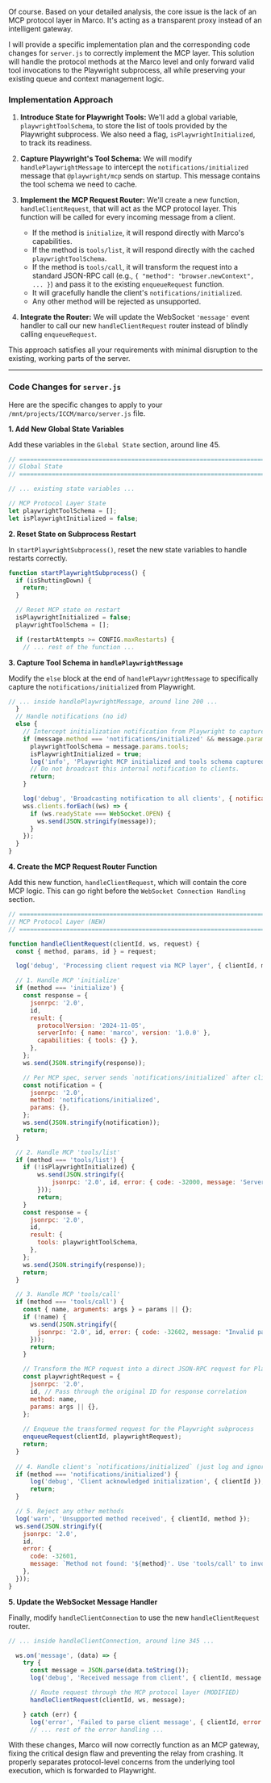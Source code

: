 Of course. Based on your detailed analysis, the core issue is the lack of an MCP protocol layer in Marco. It's acting as a transparent proxy instead of an intelligent gateway.

I will provide a specific implementation plan and the corresponding code changes for `server.js` to correctly implement the MCP layer. This solution will handle the protocol methods at the Marco level and only forward valid tool invocations to the Playwright subprocess, all while preserving your existing queue and context management logic.

### Implementation Approach

1.  **Introduce State for Playwright Tools:** We'll add a global variable, `playwrightToolSchema`, to store the list of tools provided by the Playwright subprocess. We also need a flag, `isPlaywrightInitialized`, to track its readiness.

2.  **Capture Playwright's Tool Schema:** We will modify `handlePlaywrightMessage` to intercept the `notifications/initialized` message that `@playwright/mcp` sends on startup. This message contains the tool schema we need to cache.

3.  **Implement the MCP Request Router:** We'll create a new function, `handleClientRequest`, that will act as the MCP protocol layer. This function will be called for every incoming message from a client.
    *   If the method is `initialize`, it will respond directly with Marco's capabilities.
    *   If the method is `tools/list`, it will respond directly with the cached `playwrightToolSchema`.
    *   If the method is `tools/call`, it will transform the request into a standard JSON-RPC call (e.g., `{ "method": "browser.newContext", ... }`) and pass it to the existing `enqueueRequest` function.
    *   It will gracefully handle the client's `notifications/initialized`.
    *   Any other method will be rejected as unsupported.

4.  **Integrate the Router:** We will update the WebSocket `'message'` event handler to call our new `handleClientRequest` router instead of blindly calling `enqueueRequest`.

This approach satisfies all your requirements with minimal disruption to the existing, working parts of the server.

---

### Code Changes for `server.js`

Here are the specific changes to apply to your `/mnt/projects/ICCM/marco/server.js` file.

**1. Add New Global State Variables**

Add these variables in the `Global State` section, around line 45.

```javascript
// ============================================================================
// Global State
// ============================================================================

// ... existing state variables ...

// MCP Protocol Layer State
let playwrightToolSchema = [];
let isPlaywrightInitialized = false;
```

**2. Reset State on Subprocess Restart**

In `startPlaywrightSubprocess()`, reset the new state variables to handle restarts correctly.

```javascript
function startPlaywrightSubprocess() {
  if (isShuttingDown) {
    return;
  }

  // Reset MCP state on restart
  isPlaywrightInitialized = false;
  playwrightToolSchema = [];

  if (restartAttempts >= CONFIG.maxRestarts) {
    // ... rest of the function ...
```

**3. Capture Tool Schema in `handlePlaywrightMessage`**

Modify the `else` block at the end of `handlePlaywrightMessage` to specifically capture the `notifications/initialized` from Playwright.

```javascript
// ... inside handlePlaywrightMessage, around line 200 ...
  }
  // Handle notifications (no id)
  else {
    // Intercept initialization notification from Playwright to capture tool schema
    if (message.method === 'notifications/initialized' && message.params && message.params.tools) {
      playwrightToolSchema = message.params.tools;
      isPlaywrightInitialized = true;
      log('info', 'Playwright MCP initialized and tools schema captured', { toolCount: playwrightToolSchema.length });
      // Do not broadcast this internal notification to clients.
      return;
    }

    log('debug', 'Broadcasting notification to all clients', { notification: message });
    wss.clients.forEach((ws) => {
      if (ws.readyState === WebSocket.OPEN) {
        ws.send(JSON.stringify(message));
      }
    });
  }
}
```

**4. Create the MCP Request Router Function**

Add this new function, `handleClientRequest`, which will contain the core MCP logic. This can go right before the `WebSocket Connection Handling` section.

```javascript
// ============================================================================
// MCP Protocol Layer (NEW)
// ============================================================================

function handleClientRequest(clientId, ws, request) {
  const { method, params, id } = request;

  log('debug', 'Processing client request via MCP layer', { clientId, method });

  // 1. Handle MCP 'initialize'
  if (method === 'initialize') {
    const response = {
      jsonrpc: '2.0',
      id,
      result: {
        protocolVersion: '2024-11-05',
        serverInfo: { name: 'marco', version: '1.0.0' },
        capabilities: { tools: {} },
      },
    };
    ws.send(JSON.stringify(response));

    // Per MCP spec, server sends `notifications/initialized` after client initializes
    const notification = {
      jsonrpc: '2.0',
      method: 'notifications/initialized',
      params: {},
    };
    ws.send(JSON.stringify(notification));
    return;
  }

  // 2. Handle MCP 'tools/list'
  if (method === 'tools/list') {
    if (!isPlaywrightInitialized) {
        ws.send(JSON.stringify({
            jsonrpc: '2.0', id, error: { code: -32000, message: 'Server not ready: Playwright tools not yet available.' }
        }));
        return;
    }
    const response = {
      jsonrpc: '2.0',
      id,
      result: {
        tools: playwrightToolSchema,
      },
    };
    ws.send(JSON.stringify(response));
    return;
  }

  // 3. Handle MCP 'tools/call'
  if (method === 'tools/call') {
    const { name, arguments: args } = params || {};
    if (!name) {
      ws.send(JSON.stringify({
        jsonrpc: '2.0', id, error: { code: -32602, message: "Invalid params for 'tools/call': missing 'name'." }
      }));
      return;
    }

    // Transform the MCP request into a direct JSON-RPC request for Playwright
    const playwrightRequest = {
      jsonrpc: '2.0',
      id, // Pass through the original ID for response correlation
      method: name,
      params: args || {},
    };
    
    // Enqueue the transformed request for the Playwright subprocess
    enqueueRequest(clientId, playwrightRequest);
    return;
  }
  
  // 4. Handle client's `notifications/initialized` (just log and ignore)
  if (method === 'notifications/initialized') {
      log('debug', 'Client acknowledged initialization', { clientId });
      return;
  }

  // 5. Reject any other methods
  log('warn', 'Unsupported method received', { clientId, method });
  ws.send(JSON.stringify({
    jsonrpc: '2.0',
    id,
    error: {
      code: -32601,
      message: `Method not found: '${method}'. Use 'tools/call' to invoke browser methods.`,
    },
  }));
}
```

**5. Update the WebSocket Message Handler**

Finally, modify `handleClientConnection` to use the new `handleClientRequest` router.

```javascript
// ... inside handleClientConnection, around line 345 ...

  ws.on('message', (data) => {
    try {
      const message = JSON.parse(data.toString());
      log('debug', 'Received message from client', { clientId, message });

      // Route request through the MCP protocol layer (MODIFIED)
      handleClientRequest(clientId, ws, message);

    } catch (err) {
      log('error', 'Failed to parse client message', { clientId, error: err.message });
      // ... rest of the error handling ...
```

With these changes, Marco will now correctly function as an MCP gateway, fixing the critical design flaw and preventing the relay from crashing. It properly separates protocol-level concerns from the underlying tool execution, which is forwarded to Playwright.
